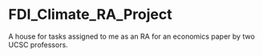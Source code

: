 # FDI_Climate_RA_Project
A house for tasks assigned to me as an RA for an economics paper by two UCSC professors.

